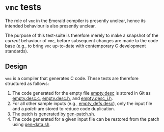 # `vmc` tests

The role of `vmc` in the Emerald compiler is presently unclear, hence
its intended behaviour is also presently unclear.

The purpose of this test-suite is therefore merely to make a snapshot
of the _current_ behaviour of `vmc`, before subsequent changes are
made to the code base (e.g., to bring `vmc` up-to-date with
contemporary C development standards).

## Design

`vmc` is a compiler that generates C code. These tests are therefore
structured as follows:

1. The code generated for the empty file [empty.desc](data/empty.desc)
   is stored in Git as [empty.desc.c](data/empty.desc.c),
   [empty.desc.h](data/empty.desc.h), and
   [empty.desc_i.h](data/empty.desc_i.h).
2. For all other sample inputs (e.g.,
   [empty_defs.desc](data/empty_defs.desc)), only the input file and
   a _patch_ are stored to reduce code duplication.
  1. The patch is generated by [gen-patch.sh](gen-patch.sh).
  2. The code generated for a given input file can be restored from
     the patch using [gen-data.sh](gen-data.sh).
